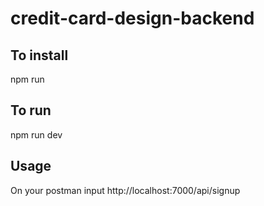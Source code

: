 # credit-card-design-backend

## 

## To install
npm run

## To run
npm run dev 

## Usage
On your postman input
http://localhost:7000/api/signup